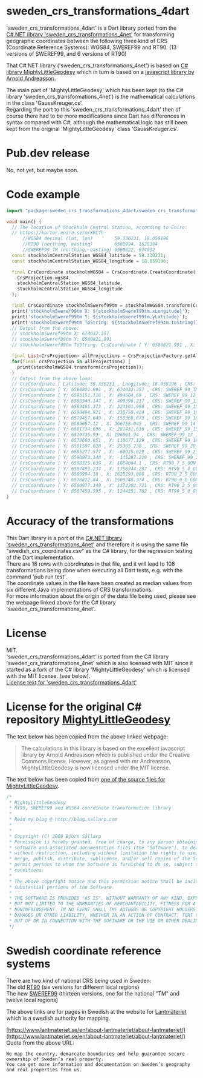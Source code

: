 # sweden_crs_transformations_4dart
'sweden_crs_transformations_4dart' is a Dart library ported from the 
[C#.NET library 'sweden_crs_transformations_4net'](https://github.com/TomasJohansson/sweden_crs_transformations_4net/) 
for transforming geographic coordinates between the following three kind of CRS (Coordinate Reference Systems): WGS84, SWEREF99 and RT90.
(13 versions of SWEREF99, and 6 versions of RT90)

That C#.NET library ('sweden_crs_transformations_4net') is 
based on [C# library MightyLittleGeodesy](https://github.com/bjornsallarp/MightyLittleGeodesy/) which in turn is based on a [javascript library by Arnold Andreasson](http://latlong.mellifica.se/).

The main part of 'MightyLittleGeodesy' which has been kept (to the C# library 'sweden_crs_transformations_4net') is the mathematical calculations in the class 'GaussKreuger.cs'.  
Regarding the port to this 'sweden_crs_transformations_4dart' then of course there had to be more modifications since Dart has differences in syntax compared with C#, although 
the mathematical logic has still been kept from the original 'MightyLittleGeodesy' class 'GaussKreuger.cs'.

# Pub.dev release
No, not yet, but maybe soon.

# Code example
```dart
import 'package:sweden_crs_transformations_4dart/sweden_crs_transformations_4dart.dart';

void main() {
  // The location of Stockholm Central Station, according to Eniro:
  // https://kartor.eniro.se/m/XRCfh
      //WGS84 decimal (lat, lon)        59.330231, 18.059196
      //RT90 (northing, easting)        6580994, 1628294
      //SWEREF99 TM (northing, easting) 6580822, 674032
  const stockholmCentralStation_WGS84_latitude = 59.330231;
  const stockholmCentralStation_WGS84_longitude = 18.059196;

  final CrsCoordinate stockholmWGS84 = CrsCoordinate.CreateCoordinate(
    CrsProjection.wgs84,
    stockholmCentralStation_WGS84_latitude,      
    stockholmCentralStation_WGS84_longitude
  );

  final CrsCoordinate stockholmSweref99tm = stockholmWGS84.transform(CrsProjection.sweref_99_tm);
  print('stockholmSweref99tm X: ${stockholmSweref99tm.xLongitude}');
  print('stockholmSweref99tm Y: ${stockholmSweref99tm.yLatitude}');
  print('stockholmSweref99tm ToString: ${stockholmSweref99tm.toString()}');
  // Output from the above:
  // stockholmSweref99tm X: 674032.357
  // stockholmSweref99tm Y: 6580821.991
  // stockholmSweref99tm ToString: CrsCoordinate [ Y: 6580821.991 , X: 674032.357 , CRS: SWEREF_99_TM ]

  final List<CrsProjection> allProjections = CrsProjectionFactory.getAllCrsProjections();
  for(final crsProjection in allProjections) {
    print(stockholmWGS84.transform(crsProjection));
  }
  // Output from the above loop:
  // CrsCoordinate [ Latitude: 59.330231 , Longitude: 18.059196 , CRS: WGS84 ]
  // CrsCoordinate [ Y: 6580821.991 , X: 674032.357 , CRS: SWEREF_99_TM ]
  // CrsCoordinate [ Y: 6595151.116 , X: 494604.69 , CRS: SWEREF_99_12_00 ]
  // CrsCoordinate [ Y: 6588340.147 , X: 409396.217 , CRS: SWEREF_99_13_30 ]
  // CrsCoordinate [ Y: 6583455.373 , X: 324101.998 , CRS: SWEREF_99_15_00 ]
  // CrsCoordinate [ Y: 6580494.921 , X: 238750.424 , CRS: SWEREF_99_16_30 ]
  // CrsCoordinate [ Y: 6579457.649 , X: 153369.673 , CRS: SWEREF_99_18_00 ]
  // CrsCoordinate [ Y: 6585657.12 , X: 366758.045 , CRS: SWEREF_99_14_15 ]
  // CrsCoordinate [ Y: 6581734.696 , X: 281431.616 , CRS: SWEREF_99_15_45 ]
  // CrsCoordinate [ Y: 6579735.93 , X: 196061.94 , CRS: SWEREF_99_17_15 ]
  // CrsCoordinate [ Y: 6579660.051 , X: 110677.129 , CRS: SWEREF_99_18_45 ]
  // CrsCoordinate [ Y: 6581507.028 , X: 25305.238 , CRS: SWEREF_99_20_15 ]
  // CrsCoordinate [ Y: 6585277.577 , X: -60025.629 , CRS: SWEREF_99_21_45 ]
  // CrsCoordinate [ Y: 6590973.148 , X: -145287.219 , CRS: SWEREF_99_23_15 ]
  // CrsCoordinate [ Y: 6598325.639 , X: 1884004.1 , CRS: RT90_7_5_GON_V ]
  // CrsCoordinate [ Y: 6587493.237 , X: 1756244.287 , CRS: RT90_5_0_GON_V ]
  // CrsCoordinate [ Y: 6580994.18 , X: 1628293.886 , CRS: RT90_2_5_GON_V ]
  // CrsCoordinate [ Y: 6578822.84 , X: 1500248.374 , CRS: RT90_0_0_GON_V ]
  // CrsCoordinate [ Y: 6580977.349 , X: 1372202.721 , CRS: RT90_2_5_GON_O ]
  // CrsCoordinate [ Y: 6587459.595 , X: 1244251.702 , CRS: RT90_5_0_GON_O ]
}
```

# Accuracy of the transformations

This Dart library is a port of the [C#.NET library 'sweden_crs_transformations_4net'](https://github.com/TomasJohansson/sweden_crs_transformations_4net/) and therefore it is using the same file "swedish_crs_coordinates.csv" as the C# library, for the regression testing of the Dart implementation.  
There are 18 rows with coordinates in that file, and it will lead to 108 transformations being done when executing all Dart tests, e.g. with the command 'pub run test'.  
The coordinate values in the file have been created as median values from six different Java implementations of CRS transformations.  
For more information about the origin of the data file being used, please see the webpage linked above for the C# library 'sweden_crs_transformations_4net'.

# License

MIT.  
'sweden_crs_transformations_4dart' is ported from the C# library 'sweden_crs_transformations_4net'
which is also licensed with MIT since it started as a fork of the C# library 'MightyLittleGeodesy' which is licensed with the MIT license. (see below).  
[License text for 'sweden_crs_transformations_4dart'](https://github.com/TomasJohansson/sweden_crs_transformations_4dart/blob/dart_SwedenCrsTransformations/LICENSE)

# License for the original C# repository [MightyLittleGeodesy](https://github.com/bjornsallarp/MightyLittleGeodesy/)

The text below has been copied from the above linked webpage:
> The calculations in this library is based on the excellent javascript library by Arnold Andreasson which is published under the Creative Commons license. However, as agreed with mr Andreasson, MightyLittleGeodesy is now licensed under the MIT license.

The text below has been copied from [one of the source files for MightyLittleGeodesy](https://github.com/bjornsallarp/MightyLittleGeodesy/blob/83491fc6e7454f5d90d792610b317eca7a332334/MightyLittleGeodesy/Classes/GaussKreuger.cs).
```C#
/*
 * MightyLittleGeodesy 
 * RT90, SWEREF99 and WGS84 coordinate transformation library
 * 
 * Read my blog @ http://blog.sallarp.com
 * 
 * 
 * Copyright (C) 2009 Björn Sållarp
 * Permission is hereby granted, free of charge, to any person obtaining a copy of this 
 * software and associated documentation files (the "Software"), to deal in the Software 
 * without restriction, including without limitation the rights to use, copy, modify, 
 * merge, publish, distribute, sublicense, and/or sell copies of the Software, and to 
 * permit persons to whom the Software is furnished to do so, subject to the following 
 * conditions:
 * 
 * The above copyright notice and this permission notice shall be included in all copies or 
 * substantial portions of the Software.
 * 
 * THE SOFTWARE IS PROVIDED "AS IS", WITHOUT WARRANTY OF ANY KIND, EXPRESS OR IMPLIED, INCLUDING 
 * BUT NOT LIMITED TO THE WARRANTIES OF MERCHANTABILITY, FITNESS FOR A PARTICULAR PURPOSE AND 
 * NONINFRINGEMENT. IN NO EVENT SHALL THE AUTHORS OR COPYRIGHT HOLDERS BE LIABLE FOR ANY CLAIM, 
 * DAMAGES OR OTHER LIABILITY, WHETHER IN AN ACTION OF CONTRACT, TORT OR OTHERWISE, ARISING FROM, 
 * OUT OF OR IN CONNECTION WITH THE SOFTWARE OR THE USE OR OTHER DEALINGS IN THE SOFTWARE.
 */
 ```
# Swedish coordinate reference systems
There are two kind of national CRS being used in Sweden:   
The old [RT90](https://www.lantmateriet.se/sv/Kartor-och-geografisk-information/gps-geodesi-och-swepos/Referenssystem/Tvadimensionella-system/RT-90/) (six versions for different local regions)    
The new [SWEREF99](https://www.lantmateriet.se/sv/Kartor-och-geografisk-information/gps-geodesi-och-swepos/referenssystem/tvadimensionella-system/sweref-99-projektioner/) (thirteen versions, one for the national "TM" and twelve local regions)    

The above links are for pages in Swedish at the website for [Lantmäteriet](https://en.wikipedia.org/wiki/Lantm%C3%A4teriet) which is a swedish authority for mapping.

[https://www.lantmateriet.se/en/about-lantmateriet/about-lantmateriet/](https://www.lantmateriet.se/en/about-lantmateriet/about-lantmateriet/)   
Quote from the above URL:
```Text
We map the country, demarcate boundaries and help guarantee secure ownership of Sweden’s real property.   
You can get more information and documentation on Sweden’s geography and real properties from us.
```